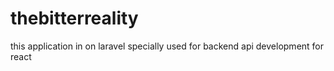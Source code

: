 # thebitterreality
this application in on laravel specially used for backend api development for react
